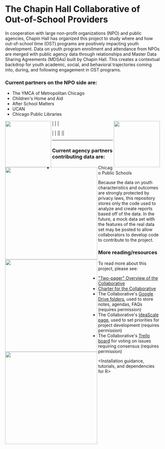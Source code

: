 The Chapin Hall Collaborative of Out-of-School Providers
========================================================

In cooperation with large non-profit organizations (NPO) and public agencies, Chapin Hall has organized this project to study where and how out-of-school time (OST) programs are positively impacting youth development. Data on youth program enrollment and attendance from NPOs are merged with public agency data through relationships and Master Data Sharing Agreements (MDSAs) built by Chapin Hall. This creates a contextual backdrop for youth academic, social, and behavioral trajectories coming into, during, and following engagement in OST programs.

### Current partners on the NPO side are:
* The YMCA of Metropolitan Chicago
* Children's Home and Aid
* After School Matters
* UCAN
* Chicago Public Libraries


|<img src="http://www.indeed.com/cmp/_s/logos/d68b928dd5077a4e" width="150" align="left"> | <img src="https://fbcdn-profile-a.akamaihd.net/hprofile-ak-frc3/t1/p160x160/548371_10150709111713959_141175662_a.jpg" width="150" align="right"> |

|<img src="http://www.afterschoolmatters.org/sites/default/files/asm_logo_2color.png" width="300" align="left"> |
|<img src="https://evbdn.eventbrite.com/s3-s3/eventlogos/5398039/ucantmlargegreenlogojpg.jpg" width="300" align="left">|
|<img src="http://schurzhs.org/pics/library%20logo.GIF" width="300" align="left">|


---

### Current agency partners contributing data are:
* Chicago Public Schools

Because the data on youth characteristics and outcomes are strongly protected by privacy laws, this repository stores only the code used to analyze and create reports based off of the data. In the future, a mock data set with the features of the real data set may be posted to allow collaborators to develop code to contribute to the project.

### More reading/resources

To read more about this project, please see:
* ["Two-pager" Overview of the Collaborative](https://drive.google.com/file/d/0B6Z01JezxTRUaG1MNTZXSEFaenc/edit?usp=sharing)
* [Charter for the Collaborative](https://drive.google.com/file/d/0B6Z01JezxTRUMDRIazN6N21SQ28/edit?usp=sharing)
* The Collaborative's [Google Drive folders](https://drive.google.com/#folders/0B6Z01JezxTRUWjhLaXJIOEJlODA), used to store notes, agendas, FAQs (requires permission)
* The Collaborative's [IdeaScale page](http://ostcollab.ideascale.com/), used to set priorities for project development (requires permission)
* The Collaborative's [Trello board](https://trello.com/b/w1k2cI8T/chapin-hall-collaborative-group-consensus-board) for voting on issues requiring consensus (requires permission)

<Installation guidance, tutorials, and dependencies for R>
